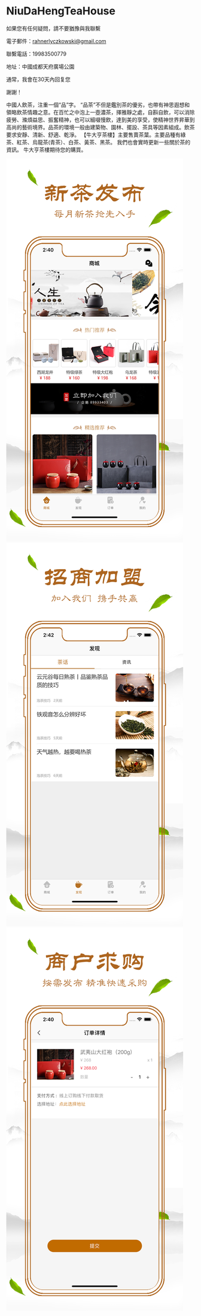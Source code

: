 # NiuDaHengTeaHouse

如果您有任何疑問，請不要猶豫與我聯繫

電子郵件：rahnerlyczkowski@gmail.com

聯繫電話：19983500779

地址：中國成都天府廣場公園


通常，我會在30天內回复您


謝謝！


中國人飲茶，注重一個“品”字。 “品茶”不但是鑑別茶的優劣，也帶有神思遐想和領略飲茶情趣之意。在百忙之中泡上一壺濃茶，擇雅靜之處，自斟自飲，可以消除疲勞、滌煩益思、振奮精神，也可以細啜慢飲，達到美的享受，使精神世界昇華到高尚的藝術境界。品茶的環境一般由建築物、園林、擺設、茶具等因素組成。飲茶要求安靜、清新、舒適、乾淨。
【牛大亨茶樓】主要售賣茶葉。主要品種有綠茶、紅茶、烏龍茶(青茶）、白茶、黃茶、黑茶。
我們也會實時更新一些關於茶的資訊。
牛大亨茶樓期待您的購買。

![image](https://github.com/JaneMayan/NiuDaHengTea/blob/master/image/image2.png)
![image](https://github.com/JaneMayan/NiuDaHengTea/blob/master/image/image3.png)
![image](https://github.com/JaneMayan/NiuDaHengTea/blob/master/image/image4.png)


